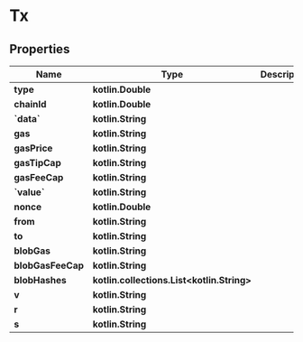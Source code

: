 
# Tx

## Properties
Name | Type | Description | Notes
------------ | ------------- | ------------- | -------------
**type** | **kotlin.Double** |  |  [optional]
**chainId** | **kotlin.Double** |  |  [optional]
**&#x60;data&#x60;** | **kotlin.String** |  |  [optional]
**gas** | **kotlin.String** |  |  [optional]
**gasPrice** | **kotlin.String** |  |  [optional]
**gasTipCap** | **kotlin.String** |  |  [optional]
**gasFeeCap** | **kotlin.String** |  |  [optional]
**&#x60;value&#x60;** | **kotlin.String** |  |  [optional]
**nonce** | **kotlin.Double** |  |  [optional]
**from** | **kotlin.String** |  |  [optional]
**to** | **kotlin.String** |  |  [optional]
**blobGas** | **kotlin.String** |  |  [optional]
**blobGasFeeCap** | **kotlin.String** |  |  [optional]
**blobHashes** | **kotlin.collections.List&lt;kotlin.String&gt;** |  |  [optional]
**v** | **kotlin.String** |  |  [optional]
**r** | **kotlin.String** |  |  [optional]
**s** | **kotlin.String** |  |  [optional]



